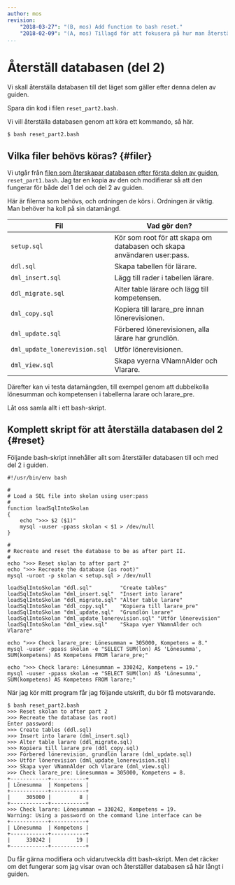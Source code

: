 ```yaml
---
author: mos
revision:
    "2018-03-27": "(B, mos) Add function to bash reset."
    "2018-02-09": "(A, mos) Tillagd för att fokusera på hur man återställer databasen efter andra delen."
...
```

Återställ databasen (del 2)
==================================

Vi skall återställa databasen till det läget som gäller efter denna delen av guiden.

Spara din kod i filen `reset_part2.bash`.

Vi vill återställa databasen genom att köra ett kommando, så här.

```text
$ bash reset_part2.bash
```



Vilka filer behövs köras? {#filer}
----------------------------------

Vi utgår från [filen som återskapar databasen efter första delen av guiden](./../aterstall-databasen-del-1), `reset_part1.bash`. Jag tar en kopia av den och modifierar så att den fungerar för både del 1 del och del 2 av guiden.

Här är filerna som behövs, och ordningen de körs i. Ordningen är viktig. Man behöver ha koll på sin datamängd.

| Fil               | Vad gör den?         |
|-------------------|----------------------|
| `setup.sql`       | Kör som root för att skapa om databasen och skapa användaren user:pass. |
| `ddl.sql`         | Skapa tabellen för lärare. |
| `dml_insert.sql`  | Lägg till rader i tabellen lärare. | 
| `ddl_migrate.sql` | Alter table lärare och lägg till kompetensen. |
| `dml_copy.sql`    | Kopiera till larare_pre innan lönerevisionen. |
| `dml_update.sql`  | Förbered lönerevisionen, alla lärare har grundlön. |
| `dml_update_lonerevision.sql`  | Utför lönerevisionen. |
| `dml_view.sql`    | Skapa vyerna VNamnAlder och Vlarare. |

Därefter kan vi testa datamängden, till exempel genom att dubbelkolla lönesumman och kompetensen i tabellerna larare och larare_pre.

Låt oss samla allt i ett bash-skript.



Komplett skript för att återställa databasen del 2 {#reset}
----------------------------------

Följande bash-skript innehåller allt som återställer databasen till och med del 2 i guiden.

```text
#!/usr/bin/env bash

#
# Load a SQL file into skolan using user:pass
#
function loadSqlIntoSkolan
{
    echo ">>> $2 ($1)"
    mysql -uuser -ppass skolan < $1 > /dev/null
}

#
# Recreate and reset the database to be as after part II.
#
echo ">>> Reset skolan to after part 2"
echo ">>> Recreate the database (as root)"
mysql -uroot -p skolan < setup.sql > /dev/null

loadSqlIntoSkolan "ddl.sql"         "Create tables"
loadSqlIntoSkolan "dml_insert.sql"  "Insert into larare"
loadSqlIntoSkolan "ddl_migrate.sql" "Alter table larare"
loadSqlIntoSkolan "ddl_copy.sql"    "Kopiera till larare_pre"
loadSqlIntoSkolan "dml_update.sql"  "Grundlön larare"
loadSqlIntoSkolan "dml_update_lonerevision.sql" "Utför lönerevision"
loadSqlIntoSkolan "dml_view.sql"    "Skapa vyer VNamnAlder och Vlarare"

echo ">>> Check larare_pre: Lönesumman = 305000, Kompetens = 8."
mysql -uuser -ppass skolan -e "SELECT SUM(lon) AS 'Lönesumma', SUM(kompetens) AS Kompetens FROM larare_pre;"

echo ">>> Check larare: Lönesumman = 330242, Kompetens = 19."
mysql -uuser -ppass skolan -e "SELECT SUM(lon) AS 'Lönesumma', SUM(kompetens) AS Kompetens FROM larare;"
```

När jag kör mitt program får jag följande utskrift, du bör få motsvarande.

```text
$ bash reset_part2.bash
>>> Reset skolan to after part 2
>>> Recreate the database (as root)
Enter password:
>>> Create tables (ddl.sql)
>>> Insert into larare (dml_insert.sql)
>>> Alter table larare (ddl_migrate.sql)
>>> Kopiera till larare_pre (ddl_copy.sql)
>>> Förbered lönerevision, grundlön larare (dml_update.sql)
>>> Utför lönerevision (dml_update_lonerevision.sql)
>>> Skapa vyer VNamnAlder och Vlarare (dml_view.sql)
>>> Check larare_pre: Lönesumman = 305000, Kompetens = 8.
+------------+-----------+
| Lönesumma  | Kompetens |
+------------+-----------+
|     305000 |         8 |
+------------+-----------+
>>> Check larare: Lönesumman = 330242, Kompetens = 19.
Warning: Using a password on the command line interface can be
+------------+-----------+
| Lönesumma  | Kompetens |
+------------+-----------+
|     330242 |        19 |
+------------+-----------+
```

Du får gärna modifiera och vidarutveckla ditt bash-skript. Men det räcker om det fungerar som jag visar ovan och återställer databasen så här långt i guiden.
